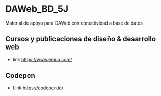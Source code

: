 # DAWeb_BD_5J
Material de apoyo para DAWeb con conectividad a base de datos

## Cursos y publicaciones de diseño & desarrollo web
- link https://www.eniun.com/
## Codepen
- Link   https://codepen.io/
